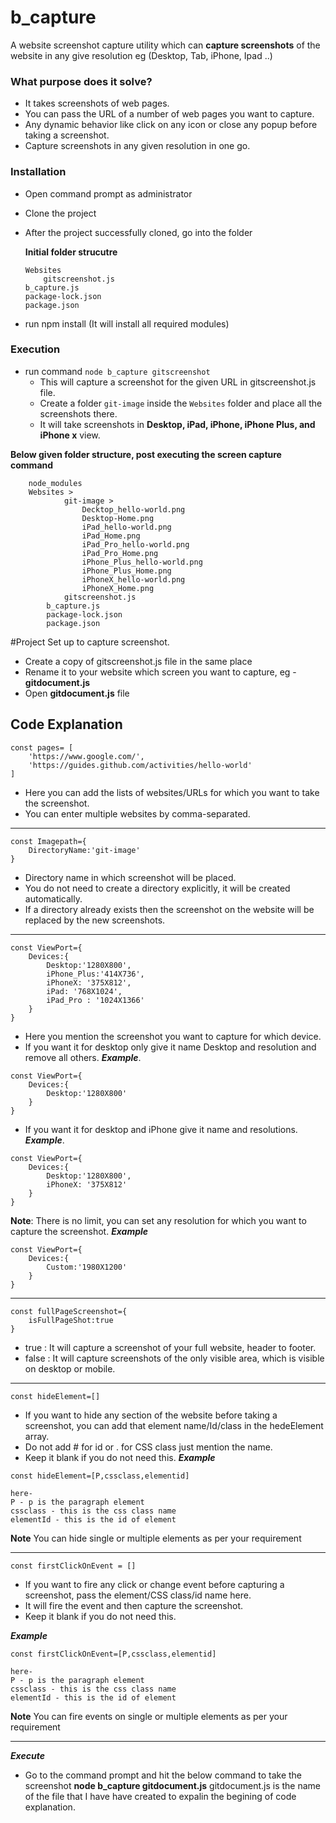 # b_capture
A website screenshot capture utility which can **capture screenshots** of the website in any give resolution eg (Desktop, Tab, iPhone, Ipad ..)
### What purpose does it solve?
- It takes screenshots of web pages.
- You can pass the URL of a number of web pages you want to capture.
- Any dynamic behavior like click on any icon or close any popup before taking a screenshot.
- Capture screenshots in any given resolution in one go.
### Installation

- Open command prompt as administrator 
- Clone the project
- After the project successfully cloned, go into the folder

    **Initial folder strucutre**
    ```
    Websites
        gitscreenshot.js
    b_capture.js
    package-lock.json
    package.json
    ```
- run npm install (It will install all required modules)

### Execution
- run command ``node b_capture gitscreenshot``
    -  This will capture a screenshot for the given URL in gitscreenshot.js file.
    - Create a folder ``git-image`` inside the ``Websites`` folder and place all the screenshots there.
    - It will take screenshots in **Desktop, iPad, iPhone, iPhone Plus, and iPhone x** view.   

**Below given folder structure, post executing the screen capture command**
```
    node_modules
    Websites >
            git-image >
                Decktop_hello-world.png
                Desktop-Home.png
                iPad_hello-world.png
                iPad_Home.png
                iPad_Pro_hello-world.png
                iPad_Pro_Home.png
                iPhone_Plus_hello-world.png
                iPhone_Plus_Home.png
                iPhoneX_hello-world.png
                iPhoneX_Home.png
            gitscreenshot.js
        b_capture.js
        package-lock.json
        package.json

```

#Project Set up to capture screenshot.     
- Create a copy of gitscreenshot.js file in the same place
- Rename it to your website which screen you want to capture, eg - **gitdocument.js**
- Open **gitdocument.js** file

**Code Explanation**
---
```
const pages= [
    'https://www.google.com/',
    'https://guides.github.com/activities/hello-world'
]
```

- Here you can add the lists of websites/URLs for which you want to take the screenshot.
- You can enter multiple websites by comma-separated.
---
```
const Imagepath={
    DirectoryName:'git-image'
}
```
- Directory name in which screenshot will be placed.
- You do not need to create a directory explicitly, it will be created automatically.
- If a directory already exists then the screenshot on the website will be replaced by the new screenshots.
---
```
const ViewPort={
    Devices:{
        Desktop:'1280X800',
        iPhone_Plus:'414X736',
        iPhoneX: '375X812',
        iPad: '768X1024',
        iPad_Pro : '1024X1366'
    }
}
```
- Here you mention the screenshot you want to capture for which device.
- If you want it for desktop only give it name Desktop and resolution and remove all others. 
***Example***.
```
const ViewPort={
    Devices:{
        Desktop:'1280X800'
    }
}
```
- If you want it for desktop and iPhone give it name and resolutions.
 ***Example***.
```
const ViewPort={
    Devices:{
        Desktop:'1280X800',
        iPhoneX: '375X812'
    }
}
```
**Note**: There is no limit, you can set any resolution for which you want to capture the screenshot.
***Example***
```
const ViewPort={
    Devices:{
        Custom:'1980X1200'
    }
}
```
---

```
const fullPageScreenshot={
    isFullPageShot:true
}

```
- true : It will capture a screenshot of your full website, header to footer.
- false : It will capture screenshots of the only visible area, which is visible on desktop or mobile.

---
```
const hideElement=[]
```
- If you want to hide any section of the website before taking a screenshot, you can add that element name/Id/class in the hedeElement array.
- Do not add # for id or . for CSS class just mention the name.
- Keep it blank if you do not need this.
***Example*** 
```
const hideElement=[P,cssclass,elementid]

here-
P - p is the paragraph element
cssclass - this is the css class name
elementId - this is the id of element
```
**Note** You can hide single or multiple elements as per your requirement

---

```
const firstClickOnEvent = []
```
- If you want to fire any click or change event before capturing a screenshot, pass the element/CSS class/id name here.
- It will fire the event and then capture the screenshot.
- Keep it blank if you do not need this.

***Example*** 
```
const firstClickOnEvent=[P,cssclass,elementid]

here-
P - p is the paragraph element
cssclass - this is the css class name
elementId - this is the id of element
```

**Note** You can fire events on single or multiple elements as per your requirement

---

***Execute***
- Go to the command prompt and hit the below command to take the screenshot 
**node b_capture gitdocument.js**
gitdocument.js is the name of the file that I have have created to expalin  the begining of code explanation.